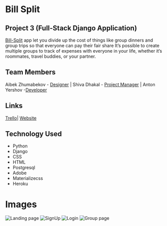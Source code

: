 # Bill Split 

## Project 3 (Full-Stack Django Application)

[Bill-Split](https://bill-splitly.herokuapp.com/) app let you divide up the cost of things like group dinners and group trips so that everyone can pay their fair share
 It’s possible to create multiple groups to track of expenses with everyone in your life, whether it’s roommates, travel buddies, or your partner.

## Team Members 

Aibek Zhumabekov - [Designer](//www.linkedin.com/in/aibekzhumabekov/) | Shiva Dhakal - [Project Manager](https://www.linkedin.com/in/shiva-dhakal/) | Anton Yershov -[Developer](https://www.linkedin.com/in/anthony-yershov/) 
## Links

[Trello](https://trello.com/b/V3Vi0Xu7/thing-to-do)| [Website](https://bill-splitly.herokuapp.com/)

## Technology Used

- Python
- Django
- CSS
- HTML
- Postgresql
- Adobe
- Materializecss
- Heroku
# Images

![Landing page]()
![SignUp]()
![Login]()
![Group page]()

